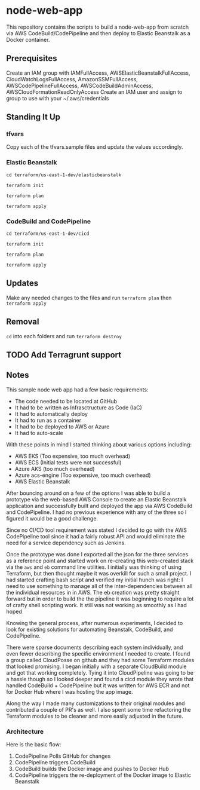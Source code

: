 # node-web-app

This repository contains the scripts to build a node-web-app from scratch via AWS CodeBuild/CodePipeline and then deploy to Elastic Beanstalk as a Docker container.

## Prerequisites

Create an IAM group with  IAMFullAccess, AWSElasticBeanstalkFullAccess, CloudWatchLogsFullAccess, AmazonSSMFullAccess, AWSCodePipelineFullAccess, AWSCodeBuildAdminAccess, AWSCloudFormationReadOnlyAccess
Create an IAM user and assign to group to use with your ~/.aws/credentials

## Standing It Up

### tfvars

Copy each of the tfvars.sample files and update the values accordingly. 

### Elastic Beanstalk
`cd terraform/us-east-1-dev/elasticbeanstalk`

`terraform init`

`terraform plan`

`terraform apply`

### CodeBuild and CodePipeline

`cd terraform/us-east-1-dev/cicd`

`terraform init`

`terraform plan`

`terraform apply`

## Updates

Make any needed changes to the files and run `terraform plan` then `terraform apply`
## Removal

`cd` into each folders and run `terraform destroy`

## TODO Add Terragrunt support

## Notes

This sample node web app had a few basic requirements:

* The code needed to be located at GitHub
* It had to be written as Infrasctructure as Code (IaC)
* It had to automatically deploy
* It had to run as a container
* It had to be deployed to AWS or Azure
* It had to auto-scale

With these points in mind I started thinking about various options including:

* AWS EKS (Too expensive, too much overhead)
* AWS ECS (Initial tests were not successful)
* Azure AKS (too much overhead)
* Azure acs-engine (Too expensive, too much overhead)
* AWS Elastic Beanstalk


After bouncing around on a few of the options I was able to build a prototype via the web-based AWS Console to create an Elastic Beanstalk application and successfully built and 
deployed the app via AWS CodeBuild and CodePipeline. I had no previous experience with any of the three so I figured it would be a good challenge.

Since no CI/CD tool requirement was stated I decided to go with the AWS CodePipeline tool since it had a fairly robust API and would eliminate the need for a service dependency 
such as Jenkins.

Once the prototype was done I exported all the json for the three services as a reference point and started work on re-creating this web-created stack via the `aws` and `eb` command 
line utilities.  I initially was thinking of using Terraform, but then thought maybe it was overkill for such a small project. I had started crafting bash
script and verified my initial hunch was right: I need to use something to manage all of the inter-dependencies between all the individual resources in 
in AWS. The eb creation was pretty straight forward but in order to build the the pipeline it was beginning to require a lot of crafty shell scripting work. It still was 
not working as smoothly as I had hoped

Knowing the general process, after numerous experiments, I decided to look for existing solutions for automating Beanstalk, CodeBuild, and CodePipeline.

There were sparse documents describing each system individually, and even fewer describing the specific environment I needed to create. I found a group called CloudPosse on 
github and they had some Terraform modules that looked promising. I began initially with a separate CloudBuild module and got that working completely. Tying it into 
CloudPipeline was going to be a hassle though so I looked deeper and found a cicd module they wrote that handled CodeBuild + CodePipeline but it was written for AWS ECR and 
not for Docker Hub where I was hosting the app image.

Along the way I made many customizations to their original modules and contributed a couple of PR's as well. I also spent some time refactoring the Terraform modules to be cleaner
and more easily adjusted in the future.

### Architecture

Here is the basic flow:

1) CodePipeline Polls GitHub for changes
1) CodePipeline triggers CodeBuild 
1) CodeBuild builds the Docker image and pushes to Docker Hub
1) CodePipeline triggers the re-deployment of the Docker image to Elastic Beanstalk

